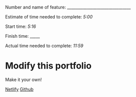 Number and name of feature: ________________________________

Estimate of time needed to complete: _5:00_

Start time: _5:16_

Finish time: _____

Actual time needed to complete: _11:59_

# Modify this portfolio

Make it your own! 

[Netlify](https://jazzy-lily-a294f5.netlify.app/)
[Github](https://github.com/Junyoungson808/template-react-portfolio)

